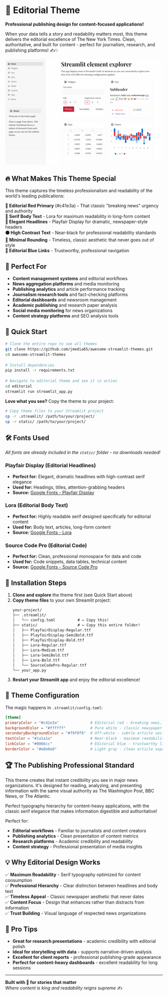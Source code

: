 # 📰 Editorial Theme

**Professional publishing design for content-focused applications!**

When your data tells a story and readability matters most, this theme delivers the editorial excellence of The New York Times. Clean, authoritative, and built for content - perfect for journalism, research, and publishing platforms! ✍️✨

![Editorial Theme](editorial.png)

## 🔥 What Makes This Theme Special

This theme captures the timeless professionalism and readability of the world's leading publications:

**🔴 Editorial Red Primary** (#c41e3a) - That classic "breaking news" urgency and authority  
**📖 Serif Body Text** - Lora for maximum readability in long-form content  
**📰 Elegant Headlines** - Playfair Display for dramatic, newspaper-style headers  
**⚫ High Contrast Text** - Near-black for professional readability standards  
**📏 Minimal Rounding** - Timeless, classic aesthetic that never goes out of style  
**🔗 Editorial Blue Links** - Trustworthy, professional navigation

## 🎯 Perfect For

- **Content management systems** and editorial workflows
- **News aggregation platforms** and media monitoring
- **Publishing analytics** and article performance tracking
- **Journalism research tools** and fact-checking platforms
- **Editorial dashboards** and newsroom management
- **Academic publishing** and research paper analysis
- **Social media monitoring** for news organizations
- **Content strategy platforms** and SEO analysis tools

## 🚀 Quick Start

```bash
# Clone the entire repo to see all themes
git clone https://github.com/jmedia65/awesome-streamlit-themes.git
cd awesome-streamlit-themes

# Install dependencies
pip install -r requirements.txt

# Navigate to editorial theme and see it in action
cd editorial
streamlit run streamlit_app.py
```

**Love what you see?** Copy the theme to your project:

```bash
# Copy theme files to your Streamlit project
cp -r .streamlit/ /path/to/your/project/
cp -r static/ /path/to/your/project/
```

## 🛠️ Fonts Used

_All fonts are already included in the `static/` folder - no downloads needed!_

### Playfair Display (Editorial Headlines)

- **Perfect for:** Elegant, dramatic headlines with high-contrast serif elegance
- **Used for:** Headings, titles, attention-grabbing headers
- **Source:** [Google Fonts - Playfair Display](https://fonts.google.com/specimen/Playfair+Display)

### Lora (Editorial Body Text)

- **Perfect for:** Highly readable serif designed specifically for editorial content
- **Used for:** Body text, articles, long-form content
- **Source:** [Google Fonts - Lora](https://fonts.google.com/specimen/Lora)

### Source Code Pro (Editorial Code)

- **Perfect for:** Clean, professional monospace for data and code
- **Used for:** Code snippets, data tables, technical content
- **Source:** [Google Fonts - Source Code Pro](https://fonts.google.com/specimen/Source+Code+Pro)

## 📁 Installation Steps

1. **Clone and explore** the theme first (see Quick Start above)
2. **Copy theme files** to your own Streamlit project:
   ```
   your-project/
   ├── .streamlit/
   │   └── config.toml          # ← Copy this!
   ├── static/                  # ← Copy this entire folder!
   │   ├── PlayfairDisplay-Regular.ttf
   │   ├── PlayfairDisplay-SemiBold.ttf
   │   ├── PlayfairDisplay-Bold.ttf
   │   ├── Lora-Regular.ttf
   │   ├── Lora-Medium.ttf
   │   ├── Lora-SemiBold.ttf
   │   ├── Lora-Bold.ttf
   │   └── SourceCodePro-Regular.ttf
   └── your_app.py
   ```
3. **Restart your Streamlit app** and enjoy the editorial excellence!

## 🎨 Theme Configuration

The magic happens in `.streamlit/config.toml`:

```toml
[theme]
primaryColor = "#c41e3a"              # Editorial red - breaking news, attention
backgroundColor = "#ffffff"           # Pure white - classic newspaper background
secondaryBackgroundColor = "#f9f9f9"  # Off-white - subtle article sections
textColor = "#1a1a1a"                 # Near-black - maximum readability
linkColor = "#0066cc"                 # Editorial blue - trustworthy links
borderColor = "#e0e0e0"               # Light gray - clean article separation
```

## 🏆 The Publishing Professional Standard

This theme creates that instant credibility you see in major news organizations. It's designed for reading, analyzing, and presenting information with the same visual authority as The Washington Post, BBC News, or The Atlantic.

Perfect typography hierarchy for content-heavy applications, with the classic serif elegance that makes information digestible and authoritative!

Perfect for:

- **Editorial workflows** - Familiar to journalists and content creators
- **Publishing analytics** - Clean presentation of content metrics
- **Research platforms** - Academic credibility and readability
- **Content strategy** - Professional presentation of media insights

## 💡 Why Editorial Design Works

✅ **Maximum Readability** - Serif typography optimized for content consumption  
✅ **Professional Hierarchy** - Clear distinction between headlines and body text  
✅ **Timeless Appeal** - Classic newspaper aesthetic that never dates  
✅ **Content Focus** - Design that enhances rather than distracts from information  
✅ **Trust Building** - Visual language of respected news organizations

## 🎯 Pro Tips

- **Great for research presentations** - academic credibility with editorial polish
- **Ideal for storytelling with data** - supports narrative-driven analysis
- **Excellent for client reports** - professional publishing-grade appearance
- **Perfect for content-heavy dashboards** - excellent readability for long sessions

---

**Built with 📰 for stories that matter**  
_Where content is king and readability reigns supreme_ ✍️
